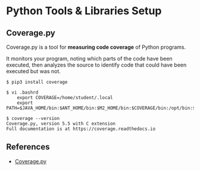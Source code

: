 # Python Tools & Libraries Setup


## Coverage.py
Coverage.py is a tool for **measuring code coverage** of Python programs. 

It monitors your program, noting which parts of the code have been executed, 
then analyzes the source to identify code that could have been executed but 
was not.
```
$ pip3 install coverage
```

```
$ vi .bashrd
    export COVERAGE=/home/student/.local
    export PATH=$JAVA_HOME/bin:$ANT_HOME/bin:$M2_HOME/bin:$COVERAGE/bin:/opt/bin:$PATH
```

```
$ coverage --version
Coverage.py, version 5.5 with C extension
Full documentation is at https://coverage.readthedocs.io
```

## References
* [Coverage.py](https://coverage.readthedocs.io/en/coverage-5.5/)